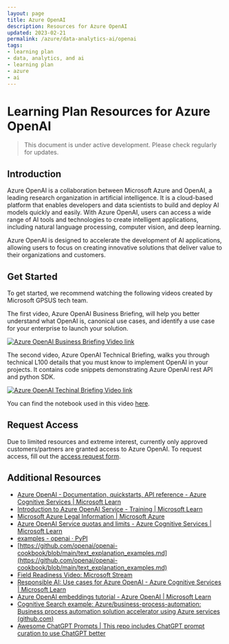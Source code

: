 ```yaml
---
layout: page
title: Azure OpenAI
description: Resources for Azure OpenAI
updated: 2023-02-21
permalink: /azure/data-analytics-ai/openai
tags: 
- learning plan
- data, analytics, and ai
- learning plan
- azure
- ai
---
```


# Learning Plan Resources for Azure OpenAI

> This document is under active development. Please check regularly for updates.

## Introduction
Azure OpenAI is a collaboration between Microsoft Azure and OpenAI, a leading research organization in artificial intelligence. 
It is a cloud-based platform that enables developers and data scientists to build and deploy AI models quickly and easily. 
With Azure OpenAI, users can access a wide range of AI tools and technologies to create intelligent applications, including natural language processing, computer vision, and deep learning. 

Azure OpenAI is designed to accelerate the development of AI applications, allowing users to focus on creating innovative solutions that deliver value to their organizations and customers.

## Get Started
To get started, we recommend watching the following videos created by Microsoft GPSUS tech team. 

The first video, Azure OpenAI Business Briefing, will help you better understand what OpenAI is, canonical use cases, and identify a use case for your enterprise to launch your solution.

[![Azure OpenAI Business Briefing Video link](https://img.youtube.com/vi/FJ0v3apQ2dM/0.jpg)](https://www.youtube.com/watch?v=FJ0v3apQ2dM)



The second video, Azure OpenAI Technical Briefing, walks you through technical L100 details that you must know to implement OpenAI in your projects. It contains code snippets demonstrating Azure OpenAI rest API and python SDK. 

[![Azure OpenAI Techinal Briefing Video link](https://img.youtube.com/vi/lHw1tZhXlEo/0.jpg)](https://www.youtube.com/watch?v=lHw1tZhXlEo)

You can find the notebook used in this video [here](/assets/openai/AOAI-Technical-Review-codes.ipynb).

## Request Access 
Due to limited resources and extreme interest, currently only approved customers/partners are granted access to Azure OpenAI. 
To request access, fill out the [access request form](https://customervoice.microsoft.com/Pages/ResponsePage.aspx?id=v4j5cvGGr0GRqy180BHbR7en2Ais5pxKtso_Pz4b1_xUOFA5Qk1UWDRBMjg0WFhPMkIzTzhKQ1dWNyQlQCN0PWcu).

## Additional Resources
- [Azure OpenAI - Documentation, quickstarts, API reference - Azure Cognitive Services | Microsoft Learn](https://learn.microsoft.com/en-us/azure/cognitive-services/openai/)
- [Introduction to Azure OpenAI Service - Training | Microsoft Learn](https://learn.microsoft.com/en-us/training/modules/explore-azure-openai/)
- [Microsoft Azure Legal Information | Microsoft Azure](https://azure.microsoft.com/en-us/support/legal/)
- [Azure OpenAI Service quotas and limits - Azure Cognitive Services | Microsoft Learn](https://learn.microsoft.com/en-us/azure/cognitive-services/openai/quotas-limits?branch=release-azure-openai-preview)
- [examples - openai · PyPI](https://pypi.org/project/openai/)
- [https://github.com/openai/openai-cookbook/blob/main/text_explanation_examples.md](https://github.com/openai/openai-cookbook/blob/main/text_explanation_examples.md)
- [Field Readiness Video: Microsoft Stream ](https://msit.microsoftstream.com/video/fde00840-98dc-ba75-3afb-f1ed9c620ae7?list=studio)
- [Responsible AI: Use cases for Azure OpenAI - Azure Cognitive Services | Microsoft Learn](https://learn.microsoft.com/en-us/legal/cognitive-services/openai/transparency-note?context=%2Fazure%2Fcognitive-services%2Fopenai%2Fcontext%2Fcontext)
- [Azure OpenAI embeddings tutorial - Azure OpenAI | Microsoft Learn](https://learn.microsoft.com/en-us/azure/cognitive-services/openai/tutorials/embeddings?tabs=command-line)
- [Cognitive Search example: Azure/business-process-automation: Business process automation solution accelerator using Azure services (github.com)](https://github.com/Azure/business-process-automation)
- [Awesome ChatGPT Prompts | This repo includes ChatGPT prompt curation to use ChatGPT better](https://prompts.chat/)


